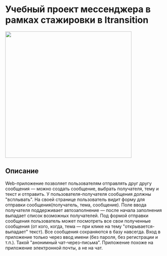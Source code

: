 # Учебный проект мессенджера в рамках стажировки в Itransition

<img src="https://media.giphy.com/media/f0TvnEmF5yPLO/giphy.gif" width="400" height="400">

## Описание

Web-приложение позволяет пользователям отправлять друг другу сообщения — можно создать сообщение, выбрать получателя, тему и текст и отправить. У пользователя-получателя сообщения должны "всплывать". На своей странице пользователь видит форму для отправки сообщения(получатель, тема, сообщение). Поле ввода получателя поддерживает автозаполнение — после начала заполнения выпадает список возможных получателей. Под формой отправки сообщения пользователь может посмотреть все свои полученные сообщения (от кого, когда, тема — при клике на тему "открывается-выпадает" текст).
Все сообщения сохраняются в базу навсегда.
Вход в приложение только через ввод имени (без пароля, без регистрации и т.п.). Такой "анонимный чат-через-письма".
Приложение похоже на приложение электронной почты, а не на чат.
